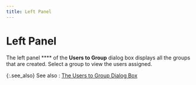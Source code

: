 ```yaml
---
title: Left Panel
---
```


# Left Panel


The left panel **** of the **Users to Group** dialog box displays all  the groups that are created. Select a group to view the users assigned.


{:.see_also}
See also
: [The Users  to Group Dialog Box]({{site.sc_baseurl}}/misc/users_to_group_dialog_box.html)
